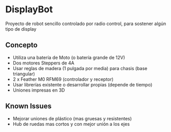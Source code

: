 # DisplayBot
Proyecto de robot sencillo controlado por radio control, para sostener algún tipo de display

## Concepto
* Utiliza una batería de Moto (o batería grande de 12V)
* Dos motores Steppers de 4A
* Usar reglas de madera (1 pulgada por media) para chasis (base triangular)
* 2 x Feather M0 RFM69 (controlador y receptor)
* Usar librerías existente o desarrollar propias (depende de tiempo)
* Uniones impresas en 3D


## Known Issues

 * Mejorar uniones de plástico (mas gruesas y resistentes)
 * Hub de ruedas mas cortos y con mejor unión a los ejes

  
